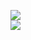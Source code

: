[![](https://img.shields.io/badge/Made%20With-Github%20Spray-lightgrey.svg?style=for-the-badge&logo=github)](https://github.com/Annihil/github-spray#19108)  
[![](https://i.imgur.com/2DrTn0Z.gif)](https://github.com/Annihil/github-spray)